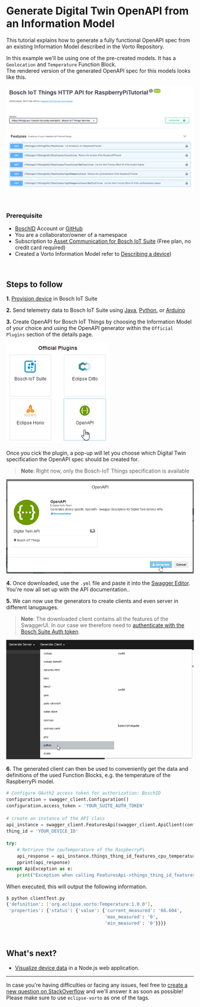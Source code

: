 # Generate Digital Twin OpenAPI from an Information Model

This tutorial explains how to generate a fully functional OpenAPI spec from an existing Information Model described in the Vorto Repository.

In this example we'll be using one of the pre-created models. It has a `Geolocation` and `Temperature` Function Block.   
The rendered version of the generated OpenAPI spec for this models looks like this.

![openAPI example spec](../images/tutorials/create_openapi/openAPI_view.png)

<br />

### Prerequisite
* [BoschID](https://accounts.bosch-iot-suite.com/) Account or [GitHub](https://github.com/) 
* You are a collaborator/owner of a namespace
* Subscription to [Asset Communication for Bosch IoT Suite](https://www.bosch-iot-suite.com/asset-communication/) (Free plan, no credit card required)
* Created a Vorto Information Model refer to [Describing a device](./describe_device-in-5min.md))

<br />

## Steps to follow

**1**. [Provision device](./create_thing.md) in Bosch IoT Suite

**2.** Send telemetry data to Bosch IoT Suite using [Java](./connect_javadevice.md), [Python](./mqtt-python.md), or [Arduino](./connect_esp8266.md)

**3.** Create OpenAPI for Bosch IoT Things by choosing the Information Model of your choice and using the OpenAPI generator within the `Official Plugins` section of the details page.

![generate openAPI spec](../images/tutorials/create_openapi/openAPI_plugin.png)

Once you cick the plugin, a pop-up will let you choose which Digital Twin specification the OpenAPI spec should be created for.
> **Note**: Right now, only the Bosch-IoT Things specification is available

![run spec in swagger tools](../images/tutorials/create_openapi/generate_openAPI.png)

**4.** Once downloaded, use the `.yml` file and paste it into the [Swagger Editor](https://editor.swagger.io/).   
You're now all set up with the API documentation..

**5.** We can now use the generators to create clients and even server in different lanugauges.
> **Note**: The downloaded client contains all the features of the SwaggerUI. In our case we therefore need to [authenticate with the Bosch Suite Auth token](https://accounts.bosch-iot-suite.com/oauth2-clients). 

![generators swagger tools](../images/tutorials/create_openapi/openAPI_v2_generator.png)

**6.** The generated client can then be used to conveniently get the data and definitions of the used Function Blocks, e.g. the temperature of the RaspberryPi model. 
```python
# Configure OAuth2 access token for authorization: BoschID
configuration = swagger_client.Configuration()
configuration.access_token = 'YOUR_SUITE_AUTH_TOKEN'

# create an instance of the API class
api_instance = swagger_client.FeaturesApi(swagger_client.ApiClient(configuration))
thing_id = 'YOUR_DEVICE_ID'

try:
    # Retrieve the cpuTemperature of the RaspberryPi
    api_response = api_instance.things_thing_id_features_cpu_temperature_get(thing_id)
    pprint(api_response)
except ApiException as e:
    print("Exception when calling FeaturesApi->things_thing_id_features_cpu_temperature_get: %s\n" % e)
```

When executed, this will output the following information.

```bash
$ python clientTest.py
{'definition': ['org.eclipse.vorto:Temperature:1.0.0'],
 'properties': {'status': {'value': {'current_measured': '66.604',
                                     'max_measured': '0',
                                     'min_measured': '0'}}}}
```

<br />

## What's next?
- [Visualize device data](create_webapp_dashboard.md) in a Node.js web application.

---

In case you're having difficulties or facing any issues, feel free to [create a new question on StackOverflow](https://stackoverflow.com/questions/ask?tags=eclipse-vorto) and we'll answer it as soon as possible!   
Please make sure to use `eclipse-vorto` as one of the tags. 
